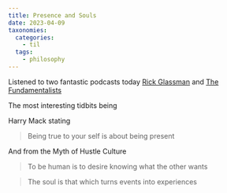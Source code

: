 ```yaml
---
title: Presence and Souls
date: 2023-04-09
taxonomies:
  categories:
    - til
  tags:
    - philosophy
---
```


Listened to two fantastic podcasts today [Rick Glassman](https://www.youtube.com/watch?app=desktop&v=Hs5LSHuseL8) and [The Fundamentalists](https://thefundamentalists.podbean.com/e/the-myth-of-hustle-culture/)

The most interesting tidbits being

Harry Mack stating

> Being true to your self is about being present

And from the Myth of Hustle Culture

> To be human is to desire knowing what the other wants

> The soul is that which turns events into experiences 

